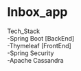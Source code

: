 # Inbox_app

Tech_Stack  
-Spring Boot [BackEnd]  
-Thymeleaf [FrontEnd]  
-Spring Security  
-Apache Cassandra  
